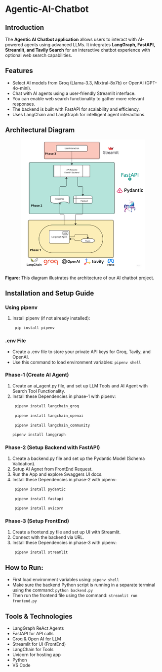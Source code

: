 # Agentic-AI-Chatbot

## Introduction
The **Agentic AI Chatbot application** allows users to interact with AI-powered agents using advanced LLMs. It integrates **LangGraph, FastAPI, Streamlit, and Tavily Search** for an interactive chatbot experience with optional web search capabilities.

## Features
- Select AI models from Groq (Llama-3.3, Mixtral-8x7b) or OpenAI (GPT-4o-mini).
- Chat with AI agents using a user-friendly Streamlit interface.
- You can enable web search functionality to gather more relevant responses.
- The backend is built with FastAPI for scalability and efficiency.
- Uses LangChain and LangGraph for intelligent agent interactions.

## Architectural Diagram
<p align="center">
  <img alt="Architectural Diagram" width="400" src="https://github.com/sherryyy19/Agentic-AI-Chatbot/blob/main/architecture%20diagram.png?raw=true">
</p>

**Figure:** This diagram illustrates the architecture of our AI chatbot project.

## Installation and Setup Guide

### Using pipenv
1. Install pipenv (if not already installed):

   ```sh
    pip install pipenv
    ```

### .env File

* Create a .env file to store your private API keys for Groq, Tavily, and OpenAI.
* Use this command to load environment variables: `pipenv shell` 
### Phase-1 (Create AI Agent)

1. Create an ai_agent.py file, and set up LLM Tools and AI Agent with Search Tool Functionality.
2. Install these Dependencies in phase-1 with pipenv:
   ```sh
    pipenv install langchain_groq
    ```
   ```sh
    pipenv install langchain_openai
    ```
   ```sh
    pipenv install langchain_community
    ```
    ```sh
    pipenv install langgraph
    ```

### Phase-2 (Setup Backend with FastAPI)

1. Create a backend.py file and set up the Pydantic Model (Schema Validation).
2. Setup AI Agnet from FrontEnd Request.
3. Run the App and explore Swaggers UI docs.
4. Install these Dependencies in phase-2 with pipenv:
   ```sh
    pipenv install pydantic
    ```
   ```sh
    pipenv install fastapi
    ```
   ```sh
    pipenv install uvicorn
    ```
   
### Phase-3 (Setup FrontEnd)

1. Create a frontend.py file and set up UI with Streamlit.
2. Connect with the backend via URL.
3. Install these Dependencies in phase-3 with pipenv:
   ```sh
    pipenv install streamlit
    ```

## How to Run:
* First load environment variables using: `pipenv shell`
* Make sure the backend Python script is running in a separate terminal using the command: `python backend.py`
* Then run the frontend file using the command: `streamlit run frontend.py`

## Tools & Technologies

* LangGraph ReAct Agents
* FastAPI for API calls
* Groq & Open AI for LLM
* Streamlit for UI (FrontEnd)
* LangChain for Tools
* Uvicorn for hosting app
* Python
* VS Code
